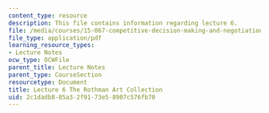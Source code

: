 ```yaml
---
content_type: resource
description: This file contains information regarding lecture 6.
file: /media/courses/15-067-competitive-decision-making-and-negotiation-spring-2011/2c1dadb885a32f9173e58907c576fb70_MIT15_067S11_lec06.pdf
file_type: application/pdf
learning_resource_types:
- Lecture Notes
ocw_type: OCWFile
parent_title: Lecture Notes
parent_type: CourseSection
resourcetype: Document
title: Lecture 6 The Rothman Art Collection
uid: 2c1dadb8-85a3-2f91-73e5-8907c576fb70
---
```

